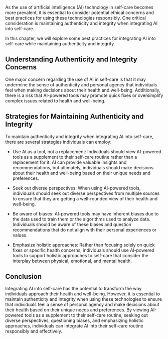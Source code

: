 
As the use of artificial intelligence (AI) technology in self-care becomes more prevalent, it is essential to consider potential ethical concerns and best practices for using these technologies responsibly. One critical consideration is maintaining authenticity and integrity when integrating AI into self-care.

In this chapter, we will explore some best practices for integrating AI into self-care while maintaining authenticity and integrity.

Understanding Authenticity and Integrity Concerns
-------------------------------------------------

One major concern regarding the use of AI in self-care is that it may undermine the sense of authenticity and personal agency that individuals feel when making decisions about their health and well-being. Additionally, there is a risk that AI-powered tools may promote quick fixes or oversimplify complex issues related to health and well-being.

Strategies for Maintaining Authenticity and Integrity
-----------------------------------------------------

To maintain authenticity and integrity when integrating AI into self-care, there are several strategies individuals can employ:

* Use AI as a tool, not a replacement: Individuals should view AI-powered tools as a supplement to their self-care routine rather than a replacement for it. AI can provide valuable insights and recommendations, but ultimately, individuals should make decisions about their health and well-being based on their unique needs and preferences.

* Seek out diverse perspectives: When using AI-powered tools, individuals should seek out diverse perspectives from multiple sources to ensure that they are getting a well-rounded view of their health and well-being.

* Be aware of biases: AI-powered tools may have inherent biases due to the data used to train them or the algorithms used to analyze data. Individuals should be aware of these biases and question recommendations that do not align with their personal experiences or values.

* Emphasize holistic approaches: Rather than focusing solely on quick fixes or specific health concerns, individuals should use AI-powered tools to support holistic approaches to self-care that consider the interplay between physical, emotional, and mental health.

Conclusion
----------

Integrating AI into self-care has the potential to transform the way individuals approach their health and well-being. However, it is essential to maintain authenticity and integrity when using these technologies to ensure that individuals feel a sense of personal agency and make decisions about their health based on their unique needs and preferences. By viewing AI-powered tools as a supplement to their self-care routine, seeking out diverse perspectives, questioning biases, and emphasizing holistic approaches, individuals can integrate AI into their self-care routine responsibly and effectively.
